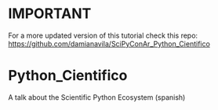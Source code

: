 IMPORTANT
=========

For a more updated version of this tutorial check this repo:
https://github.com/damianavila/SciPyConAr_Python_Cientifico


Python_Cientifico
=================

A talk about the Scientific Python Ecosystem (spanish) 
